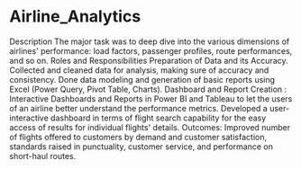 # Airline_Analytics
Description
The major task was to deep dive into the various dimensions of airlines' performance: load factors, passenger profiles, route performances, and so on.
Roles and Responsibilities
Preparation of Data and its Accuracy.
Collected and cleaned data for analysis, making sure of accuracy and consistency.
Done data modeling and generation of basic reports using Excel (Power Query, Pivot Table, Charts).
Dashboard and Report Creation : 
Interactive Dashboards and Reports in Power BI and Tableau to let the users of an airline better understand the performance metrics. Developed a user-interactive dashboard in terms of flight search capability for the easy access of results for individual flights' details. 
Outcomes: Improved number of flights offered to customers by demand and customer satisfaction, standards raised in punctuality, customer service, and performance on short-haul routes.
